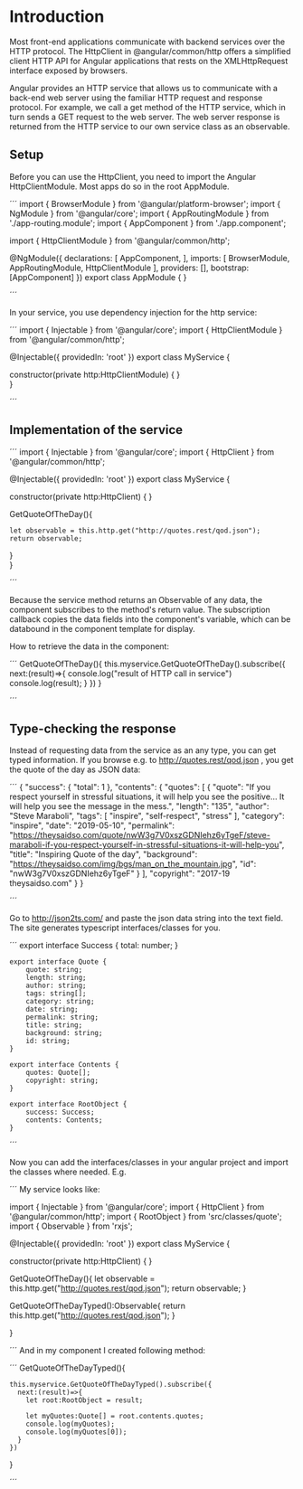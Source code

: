 # Introduction

Most front-end applications communicate with backend services over the HTTP protocol. The HttpClient in @angular/common/http offers a simplified client HTTP API for Angular applications that rests on the XMLHttpRequest interface exposed by browsers. 

Angular provides an HTTP service that allows us to communicate with a back-end web server using the familiar HTTP request and response protocol. For example, we call a get method of the HTTP service, which in turn sends a GET request to the web server. The web server response is returned from the HTTP service to our own service class as an observable. 

## Setup

Before you can use the HttpClient, you need to import the Angular HttpClientModule. Most apps do so in the root AppModule.

´´´
import { BrowserModule } from '@angular/platform-browser';
import { NgModule } from '@angular/core';
import { AppRoutingModule } from './app-routing.module';
import { AppComponent } from './app.component';

import { HttpClientModule } from '@angular/common/http';


@NgModule({
  declarations: [
    AppComponent,
  ],
  imports: [
    BrowserModule,
    AppRoutingModule,
    HttpClientModule
  ],
  providers: [],
  bootstrap: [AppComponent]
})
export class AppModule { }

´´´


In your service, you use dependency injection for the http service:


´´´
import { Injectable } from '@angular/core';
import { HttpClientModule } from '@angular/common/http';

@Injectable({
  providedIn: 'root'
})
export class MyService {
  
  constructor(private http:HttpClientModule) { }   
}

´´´

## Implementation of the service


´´´
import { Injectable } from '@angular/core';
import { HttpClient } from '@angular/common/http';

@Injectable({
  providedIn: 'root'
})
export class MyService {
  
  constructor(private http:HttpClient) { }


  GetQuoteOfTheDay(){

    let observable = this.http.get("http://quotes.rest/qod.json");
    return observable;

  }   
}

´´´

Because the service method returns an Observable of any data, the component subscribes to the method's return value. The subscription callback copies the data fields into the component's variable, which can be databound in the component template for display.

How to retrieve the data in the component:


´´´
 GetQuoteOfTheDay(){
    this.myservice.GetQuoteOfTheDay().subscribe({
      next:(result)=>{
        console.log("result of HTTP call in service")
        console.log(result);
      }
    })
  }
  
´´´

## Type-checking the response

Instead of requesting data from the service as an any type, you can get typed information. If you browse e.g. to http://quotes.rest/qod.json , you get the quote of the day as JSON data:


´´´
{
    "success": {
        "total": 1
    },
    "contents": {
        "quotes": [
            {
                "quote": "If you respect yourself in stressful situations, it will help you see the positive… It will help you see the message in the mess.",
                "length": "135",
                "author": "Steve Maraboli",
                "tags": [
                    "inspire",
                    "self-respect",
                    "stress"
                ],
                "category": "inspire",
                "date": "2019-05-10",
                "permalink": "https://theysaidso.com/quote/nwW3g7V0xszGDNIehz6yTgeF/steve-maraboli-if-you-respect-yourself-in-stressful-situations-it-will-help-you",
                "title": "Inspiring Quote of the day",
                "background": "https://theysaidso.com/img/bgs/man_on_the_mountain.jpg",
                "id": "nwW3g7V0xszGDNIehz6yTgeF"
            }
        ],
        "copyright": "2017-19 theysaidso.com"
    }
}

´´´

Go to http://json2ts.com/ and paste the json data string into the text field. The site generates typescript interfaces/classes for you.


´´´
    export interface Success {
        total: number;
    }

    export interface Quote {
        quote: string;
        length: string;
        author: string;
        tags: string[];
        category: string;
        date: string;
        permalink: string;
        title: string;
        background: string;
        id: string;
    }

    export interface Contents {
        quotes: Quote[];
        copyright: string;
    }

    export interface RootObject {
        success: Success;
        contents: Contents;
    }

´´´

Now you can add the interfaces/classes in your angular project and import the classes where needed. E.g. 


´´´
My service looks like:

import { Injectable } from '@angular/core';
import { HttpClient } from '@angular/common/http';
import { RootObject } from 'src/classes/quote';
import { Observable } from 'rxjs';

@Injectable({
  providedIn: 'root'
})
export class MyService {
  
  constructor(private http:HttpClient) { }

  GetQuoteOfTheDay(){
    let observable = this.http.get("http://quotes.rest/qod.json");
    return observable;
  }


  GetQuoteOfTheDayTyped():Observable<RootObject>{
    return this.http.get<RootObject>("http://quotes.rest/qod.json");
  }
   
}

´´´
And in my component I created following method:

´´´
  GetQuoteOfTheDayTyped(){

    this.myservice.GetQuoteOfTheDayTyped().subscribe({
      next:(result)=>{       
        let root:RootObject = result;   

        let myQuotes:Quote[] = root.contents.quotes;
        console.log(myQuotes);
        console.log(myQuotes[0]);
      }
    })
  }


´´´











